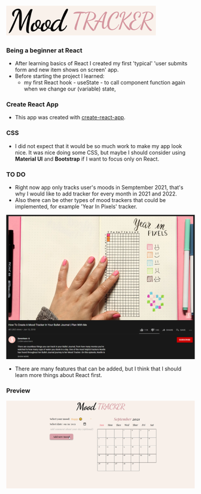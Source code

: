 # <img src="https://github.com/zakrzewskib/mood-tracker-react/blob/master/readme-images/logo.PNG" width="400px">

### Being a beginner at React
* After learning basics of React I created my first 'typical' 'user submits form and new item shows on screen' app.
* Before starting the project I learned:
  * my first React hook - useState - to call component function again when we change our (variable) state,
 
### Create React App
* This app was created with <a href="https://github.com/facebook/create-react-app">create-react-app</a>.

### CSS
* I did not expect that it would be so much work to make my app look nice. It was nice doing some CSS, but maybe I should consider using **Material UI** and **Bootstrap** if I want to focus only on React.

### TO DO
* Right now app only tracks user's moods in Semptember 2021, that's why I would like to add tracker for every month in 2021 and 2022.
* Also there can be other types of mood trackers that could be implemented, for example 'Year In Pixels' tracker.

<p align="center">
  <a href="https://www.youtube.com/watch?v=vjQ4F6dPPDk"><img src="https://github.com/zakrzewskib/mood-tracker-react/blob/master/readme-images/YearInPixels.png" width="700px"></a>
</p>

* There are many features that can be added, but I think that I should learn more things about React first.

### Preview
<img src="https://github.com/zakrzewskib/mood-tracker-react/blob/master/readme-images/preview.gif">
